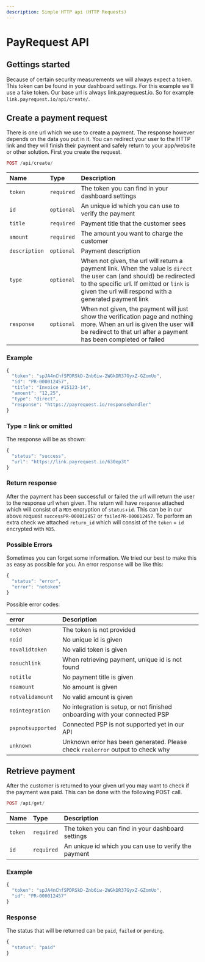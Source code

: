 ```yaml
---
description: Simple HTTP api (HTTP Requests)
---
```


# PayRequest API

## Gettings started

Because of certain security measurements we will always expect a token. This token can be found in your dashboard settings. For this example we'll use a fake token. Our base url is always link.payrequest.io. So for example `link.payrequest.io/api/create/`.

## Create a payment request

There is one url which we use to create a payment. The response however depends on the data you put in it. You can redirect your user to the HTTP link and they will finish their payment and safely return to your app/website or other solution. First you create the request.

```php
POST /api/create/
```

| Name | Type | Description |
| :--- | :--- | :--- |
| `token` | `required` | The token you can find in your dashboard settings |
| `id` | `optional` | An unique id which you can use to verify the payment |
| `title` | `required` | Payment title that the customer sees |
| `amount` | `required` | The amount you want to charge the customer |
| `description` | `optional` | Payment description |
| `type` | `optional` | When not given, the url will return a payment link. When the value is `direct` the user can \(and should\) be redirected to the specific url. If omitted or `link` is given the url will respond with a generated payment link |
| `response` | `optional` | When not given, the payment will just show the verification page and nothing more. When an url is given the user will be redirect to that url after a payment has been completed or failed |

### Example

```javascript
{
  "token": "spJA4nChfSPDRSkD-Znb6iw-2WGkDR37GyxZ-GZomUo",
  "id": "PR-000012457",
  "title": "Invoice #15123-14",
  "amount": "12,25",
  "type": "direct",
  "response": "https://payrequest.io/responsehandler"
}
```

### Type = link or omitted

The response will be as shown:

```javascript
{
  "status": "success",
  "url": "https://link.payrequest.io/630ep3t"
}
```

### Return response

After the payment has been successfull or failed the url will return the user to the response url when given. The return will have `response` attached which will consist of a `MD5` encryption of `status`+`id`. This can be in our above request `successPR-000012457` or `failedPR-000012457`. To perform an extra check we attached `return_id` which will consist of the `token` + `id` encrypted with `MD5`.

### Possible Errors

Sometimes you can forget some information. We tried our best to make this as easy as possible for you. An error response will be like this:

```javascript
{
  "status": "error",
  "error": "notoken"
}
```

Possible error codes:

| error | Description |
| :--- | :--- |
| `notoken` | The token is not provided |
| `noid` | No unique id is given |
| `novalidtoken` | No valid token is given |
| `nosuchlink` | When retrieving payment, unique id is not found |
| `notitle` | No payment title is given |
| `noamount` | No amount is given |
| `notvalidamount` | No valid amount is given |
| `nointegration` | No integration is setup, or not finished onboarding with your connected PSP |
| `pspnotsupported` | Connected PSP is not supported yet in our API |
| `unknown` | Unknown error has been generated. Please check `realerror` output to check why |

## Retrieve payment

After the customer is returned to your given url you may want to check if the payment was paid. This can be done with the following POST call.

```php
POST /api/get/
```

| Name | Type | Description |
| :--- | :--- | :--- |
| `token` | `required` | The token you can find in your dashboard settings |
| `id` | `required` | An unique id which you can use to verify the payment |

### Example

```javascript
{
  "token": "spJA4nChfSPDRSkD-Znb6iw-2WGkDR37GyxZ-GZomUo",
  "id": "PR-000012457"
}
```

### Response

The status that will be returned can be `paid`, `failed` or `pending`.

```javascript
{
  "status": "paid"
}
```

